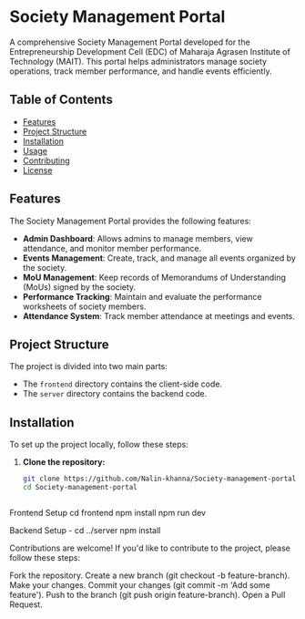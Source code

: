 # Society Management Portal

A comprehensive Society Management Portal developed for the Entrepreneurship Development Cell (EDC) of Maharaja Agrasen Institute of Technology (MAIT). This portal helps administrators manage society operations, track member performance, and handle events efficiently.

## Table of Contents
- [Features](#features)
- [Project Structure](#project-structure)
- [Installation](#installation)
- [Usage](#usage)
- [Contributing](#contributing)
- [License](#license)

## Features
The Society Management Portal provides the following features:
- **Admin Dashboard**: Allows admins to manage members, view attendance, and monitor member performance.
- **Events Management**: Create, track, and manage all events organized by the society.
- **MoU Management**: Keep records of Memorandums of Understanding (MoUs) signed by the society.
- **Performance Tracking**: Maintain and evaluate the performance worksheets of society members.
- **Attendance System**: Track member attendance at meetings and events.

## Project Structure
The project is divided into two main parts:



- The `frontend` directory contains the client-side code.
- The `server` directory contains the backend code.

## Installation
To set up the project locally, follow these steps:

1. **Clone the repository:**
   ```bash
   git clone https://github.com/Nalin-khanna/Society-management-portal.git
   cd Society-management-portal



Frontend Setup 
cd frontend
npm install
npm run dev 


Backend Setup - 
cd ../server
npm install





Contributions are welcome! If you'd like to contribute to the project, please follow these steps:

Fork the repository.
Create a new branch (git checkout -b feature-branch).
Make your changes.
Commit your changes (git commit -m 'Add some feature').
Push to the branch (git push origin feature-branch).
Open a Pull Request.
